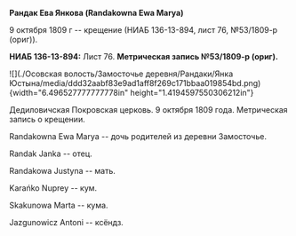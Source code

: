 **Рандак Ева Янкова (Randakowna Ewa Marya)**

9 октября 1809 г -- крещение (НИАБ 136-13-894, лист 76, №53/1809-р
(ориг)).

**НИАБ 136-13-894:** Лист 76. **Метрическая запись №53/1809-р (ориг).**

![](./Осовская волость/Замосточье деревня/Рандаки/Янка Юстына/media/ddd32aabf83e9ad1aff8f269c171bbaa019854bd.png){width="6.496527777777778in"
height="1.4194597550306212in"}

Дедиловичская Покровская церковь. 9 октября 1809 года. Метрическая
запись о крещении.

Randakowna Ewa Marya -- дочь родителей из деревни Замосточье.

Randak Janka -- отец.

Randakowa Justyna -- мать.

Karańko Nuprey -- кум.

Skakunowa Marta -- кума.

Jazgunowicz Antoni -- ксёндз.
